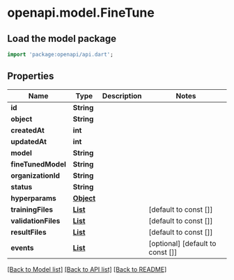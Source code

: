 # openapi.model.FineTune

## Load the model package
```dart
import 'package:openapi/api.dart';
```

## Properties
Name | Type | Description | Notes
------------ | ------------- | ------------- | -------------
**id** | **String** |  | 
**object** | **String** |  | 
**createdAt** | **int** |  | 
**updatedAt** | **int** |  | 
**model** | **String** |  | 
**fineTunedModel** | **String** |  | 
**organizationId** | **String** |  | 
**status** | **String** |  | 
**hyperparams** | [**Object**](.md) |  | 
**trainingFiles** | [**List<OpenAIFile>**](OpenAIFile.md) |  | [default to const []]
**validationFiles** | [**List<OpenAIFile>**](OpenAIFile.md) |  | [default to const []]
**resultFiles** | [**List<OpenAIFile>**](OpenAIFile.md) |  | [default to const []]
**events** | [**List<FineTuneEvent>**](FineTuneEvent.md) |  | [optional] [default to const []]

[[Back to Model list]](../README.md#documentation-for-models) [[Back to API list]](../README.md#documentation-for-api-endpoints) [[Back to README]](../README.md)


